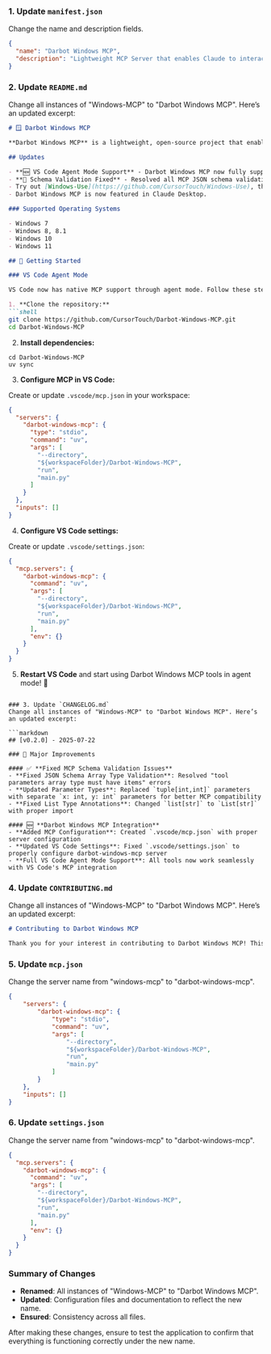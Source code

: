 ### 1. Update `manifest.json`
Change the name and description fields.

```json
{
  "name": "Darbot Windows MCP",
  "description": "Lightweight MCP Server that enables Claude to interact with Windows OS"
}
```

### 2. Update `README.md`
Change all instances of "Windows-MCP" to "Darbot Windows MCP". Here’s an updated excerpt:

```markdown
# 🪟 Darbot Windows MCP

**Darbot Windows MCP** is a lightweight, open-source project that enables seamless integration between AI agents and the Windows operating system. Acting as an MCP server bridges the gap between LLMs and the Windows operating system, allowing agents to perform tasks such as **file navigation, application control, UI interaction, QA testing,** and more.

## Updates

- **🆕 VS Code Agent Mode Support** - Darbot Windows MCP now fully supports VS Code's native MCP integration
- **🔧 Schema Validation Fixed** - Resolved all MCP JSON schema validation errors for seamless tool integration
- Try out [Windows-Use](https://github.com/CursorTouch/Windows-Use), the agent build using Darbot Windows MCP.
- Darbot Windows MCP is now featured in Claude Desktop.

### Supported Operating Systems

- Windows 7
- Windows 8, 8.1
- Windows 10
- Windows 11  

## 🏁 Getting Started

### VS Code Agent Mode

VS Code now has native MCP support through agent mode. Follow these steps to set up Darbot Windows MCP:

1. **Clone the repository:**
```shell
git clone https://github.com/CursorTouch/Darbot-Windows-MCP.git
cd Darbot-Windows-MCP
```

2. **Install dependencies:**
```shell
cd Darbot-Windows-MCP
uv sync
```

3. **Configure MCP in VS Code:**

Create or update `.vscode/mcp.json` in your workspace:
```json
{
  "servers": {
    "darbot-windows-mcp": {
      "type": "stdio",
      "command": "uv",
      "args": [
        "--directory",
        "${workspaceFolder}/Darbot-Windows-MCP",
        "run",
        "main.py"
      ]
    }
  },
  "inputs": []
}
```

4. **Configure VS Code settings:**

Create or update `.vscode/settings.json`:
```json
{
  "mcp.servers": {
    "darbot-windows-mcp": {
      "command": "uv",
      "args": [
        "--directory",
        "${workspaceFolder}/Darbot-Windows-MCP",
        "run",
        "main.py"
      ],
      "env": {}
    }
  }
}
```

5. **Restart VS Code** and start using Darbot Windows MCP tools in agent mode! 🚀
```

### 3. Update `CHANGELOG.md`
Change all instances of "Windows-MCP" to "Darbot Windows MCP". Here’s an updated excerpt:

```markdown
## [v0.2.0] - 2025-07-22

### 🎉 Major Improvements

#### ✅ **Fixed MCP Schema Validation Issues**
- **Fixed JSON Schema Array Type Validation**: Resolved "tool parameters array type must have items" errors
- **Updated Parameter Types**: Replaced `tuple[int,int]` parameters with separate `x: int, y: int` parameters for better MCP compatibility
- **Fixed List Type Annotations**: Changed `list[str]` to `List[str]` with proper import

#### 🆕 **Darbot Windows MCP Integration**
- **Added MCP Configuration**: Created `.vscode/mcp.json` with proper server configuration
- **Updated VS Code Settings**: Fixed `.vscode/settings.json` to properly configure darbot-windows-mcp server
- **Full VS Code Agent Mode Support**: All tools now work seamlessly with VS Code's MCP integration
```

### 4. Update `CONTRIBUTING.md`
Change all instances of "Windows-MCP" to "Darbot Windows MCP". Here’s an updated excerpt:

```markdown
# Contributing to Darbot Windows MCP

Thank you for your interest in contributing to Darbot Windows MCP! This document provides guidelines and instructions for contributing to this project.
```

### 5. Update `mcp.json`
Change the server name from "windows-mcp" to "darbot-windows-mcp".

```json
{
	"servers": {
		"darbot-windows-mcp": {
			"type": "stdio",
			"command": "uv",
			"args": [
				"--directory",
				"${workspaceFolder}/Darbot-Windows-MCP",
				"run",
				"main.py"
			]
		}
	},
	"inputs": []
}
```

### 6. Update `settings.json`
Change the server name from "windows-mcp" to "darbot-windows-mcp".

```json
{
  "mcp.servers": {
    "darbot-windows-mcp": {
      "command": "uv",
      "args": [
        "--directory",
        "${workspaceFolder}/Darbot-Windows-MCP",
        "run",
        "main.py"
      ],
      "env": {}
    }
  }
}
```

### Summary of Changes
- **Renamed**: All instances of "Windows-MCP" to "Darbot Windows MCP".
- **Updated**: Configuration files and documentation to reflect the new name.
- **Ensured**: Consistency across all files.

After making these changes, ensure to test the application to confirm that everything is functioning correctly under the new name.